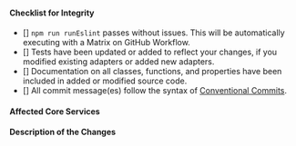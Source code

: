 
#### Checklist for Integrity
<!-- Please remove any items that do not apply. For completed items, change [] to [x]. -->

- [] `npm run runEslint` passes without issues. This will be automatically executing with a Matrix on GitHub Workflow.
- [] Tests have been updated or added to reflect your changes, if you modified existing adapters or added new adapters.
- [] Documentation on all classes, functions, and properties have been included in added or modified source code.
- [] All commit message(es) follow the syntax of [Conventional Commits](https://www.conventionalcommits.org/en/v1.0.0-beta.2/#summary).

#### Affected Core Services
<!-- Please specify any specific areas that may affected by these changes. -->

#### Description of the Changes
<!-- Brief description of the changes you are integrating. If you are adding new features, describe their purpose and what they do. -->
